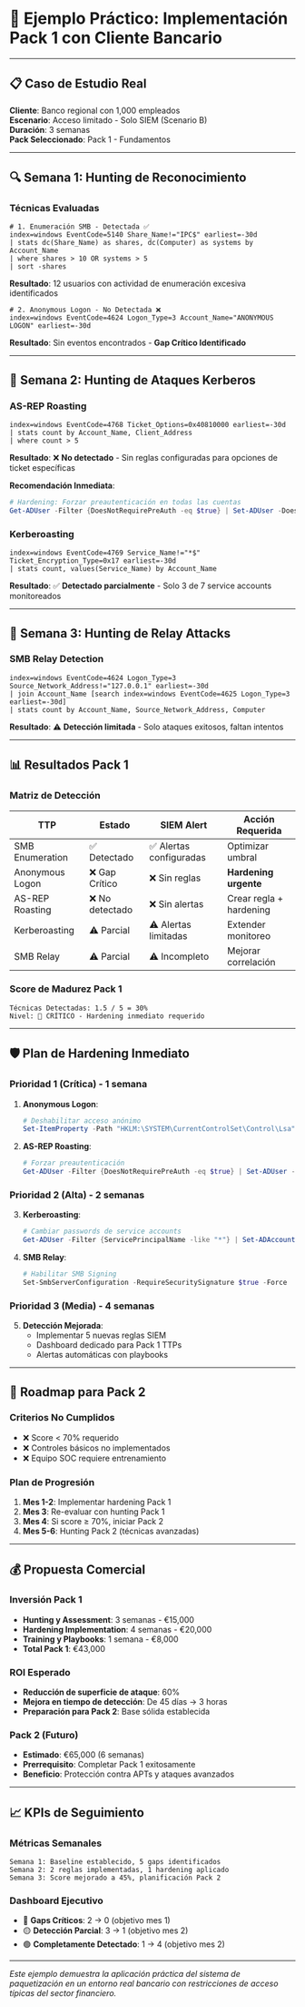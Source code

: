 # 🎯 Ejemplo Práctico: Implementación Pack 1 con Cliente Bancario

---

## 📋 Caso de Estudio Real

**Cliente**: Banco regional con 1,000 empleados  
**Escenario**: Acceso limitado - Solo SIEM (Scenario B)  
**Duración**: 3 semanas  
**Pack Seleccionado**: Pack 1 - Fundamentos  

---

## 🔍 Semana 1: Hunting de Reconocimiento

### Técnicas Evaluadas
```splunk
# 1. Enumeración SMB - Detectada ✅
index=windows EventCode=5140 Share_Name!="IPC$" earliest=-30d
| stats dc(Share_Name) as shares, dc(Computer) as systems by Account_Name
| where shares > 10 OR systems > 5
| sort -shares
```

**Resultado**: 12 usuarios con actividad de enumeración excesiva identificados

```splunk  
# 2. Anonymous Logon - No Detectada ❌
index=windows EventCode=4624 Logon_Type=3 Account_Name="ANONYMOUS LOGON" earliest=-30d
```

**Resultado**: Sin eventos encontrados - **Gap Crítico Identificado**

---

## 🎫 Semana 2: Hunting de Ataques Kerberos

### AS-REP Roasting
```splunk
index=windows EventCode=4768 Ticket_Options=0x40810000 earliest=-30d
| stats count by Account_Name, Client_Address
| where count > 5
```

**Resultado**: ❌ **No detectado** - Sin reglas configuradas para opciones de ticket específicas

**Recomendación Inmediata**:
```powershell
# Hardening: Forzar preautenticación en todas las cuentas
Get-ADUser -Filter {DoesNotRequirePreAuth -eq $true} | Set-ADUser -DoesNotRequirePreAuth $false
```

### Kerberoasting
```splunk
index=windows EventCode=4769 Service_Name!="*$" Ticket_Encryption_Type=0x17 earliest=-30d
| stats count, values(Service_Name) by Account_Name
```

**Resultado**: ✅ **Detectado parcialmente** - Solo 3 de 7 service accounts monitoreados

---

## 🔗 Semana 3: Hunting de Relay Attacks

### SMB Relay Detection
```splunk
index=windows EventCode=4624 Logon_Type=3 Source_Network_Address!="127.0.0.1" earliest=-30d
| join Account_Name [search index=windows EventCode=4625 Logon_Type=3 earliest=-30d]
| stats count by Account_Name, Source_Network_Address, Computer
```

**Resultado**: ⚠️ **Detección limitada** - Solo ataques exitosos, faltan intentos

---

## 📊 Resultados Pack 1

### Matriz de Detección
| TTP | Estado | SIEM Alert | Acción Requerida |
|-----|--------|------------|------------------|
| SMB Enumeration | ✅ Detectado | ✅ Alertas configuradas | Optimizar umbral |
| Anonymous Logon | ❌ Gap Crítico | ❌ Sin reglas | **Hardening urgente** |
| AS-REP Roasting | ❌ No detectado | ❌ Sin alertas | Crear regla + hardening |
| Kerberoasting | ⚠️ Parcial | ⚠️ Alertas limitadas | Extender monitoreo |
| SMB Relay | ⚠️ Parcial | ⚠️ Incompleto | Mejorar correlación |

### Score de Madurez Pack 1
```
Técnicas Detectadas: 1.5 / 5 = 30%
Nivel: 🔴 CRÍTICO - Hardening inmediato requerido
```

---

## 🛡️ Plan de Hardening Inmediato

### Prioridad 1 (Crítica) - 1 semana
1. **Anonymous Logon**:
   ```powershell
   # Deshabilitar acceso anónimo
   Set-ItemProperty -Path "HKLM:\SYSTEM\CurrentControlSet\Control\Lsa" -Name "RestrictAnonymous" -Value 1
   ```

2. **AS-REP Roasting**:
   ```powershell
   # Forzar preautenticación
   Get-ADUser -Filter {DoesNotRequirePreAuth -eq $true} | Set-ADUser -DoesNotRequirePreAuth $false
   ```

### Prioridad 2 (Alta) - 2 semanas  
3. **Kerberoasting**:
   ```powershell
   # Cambiar passwords de service accounts
   Get-ADUser -Filter {ServicePrincipalName -like "*"} | Set-ADAccountPassword -Reset
   ```

4. **SMB Relay**:
   ```powershell
   # Habilitar SMB Signing
   Set-SmbServerConfiguration -RequireSecuritySignature $true -Force
   ```

### Prioridad 3 (Media) - 4 semanas
5. **Detección Mejorada**:
   - Implementar 5 nuevas reglas SIEM
   - Dashboard dedicado para Pack 1 TTPs
   - Alertas automáticas con playbooks

---

## 🔄 Roadmap para Pack 2

### Criterios No Cumplidos
- ❌ Score < 70% requerido
- ❌ Controles básicos no implementados
- ❌ Equipo SOC requiere entrenamiento

### Plan de Progresión
1. **Mes 1-2**: Implementar hardening Pack 1
2. **Mes 3**: Re-evaluar con hunting Pack 1  
3. **Mes 4**: Si score ≥ 70%, iniciar Pack 2
4. **Mes 5-6**: Hunting Pack 2 (técnicas avanzadas)

---

## 💰 Propuesta Comercial

### Inversión Pack 1
- **Hunting y Assessment**: 3 semanas - €15,000
- **Hardening Implementation**: 4 semanas - €20,000
- **Training y Playbooks**: 1 semana - €8,000
- **Total Pack 1**: €43,000

### ROI Esperado
- **Reducción de superficie de ataque**: 60%
- **Mejora en tiempo de detección**: De 45 días → 3 horas
- **Preparación para Pack 2**: Base sólida establecida

### Pack 2 (Futuro)
- **Estimado**: €65,000 (6 semanas)
- **Prerrequisito**: Completar Pack 1 exitosamente
- **Beneficio**: Protección contra APTs y ataques avanzados

---

## 📈 KPIs de Seguimiento

### Métricas Semanales
```
Semana 1: Baseline establecido, 5 gaps identificados
Semana 2: 2 reglas implementadas, 1 hardening aplicado  
Semana 3: Score mejorado a 45%, planificación Pack 2
```

### Dashboard Ejecutivo
- 🔴 **Gaps Críticos**: 2 → 0 (objetivo mes 1)
- 🟡 **Detección Parcial**: 3 → 1 (objetivo mes 2)  
- 🟢 **Completamente Detectado**: 1 → 4 (objetivo mes 2)

---

*Este ejemplo demuestra la aplicación práctica del sistema de paquetización en un entorno real bancario con restricciones de acceso típicas del sector financiero.*
